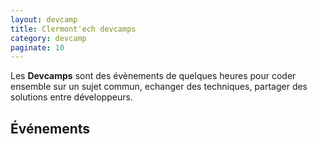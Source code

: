 ```yaml
---
layout: devcamp
title: Clermont'ech devcamps
category: devcamp
paginate: 10
---
```


Les **Devcamps** sont des évènements de quelques heures pour coder ensemble sur un
sujet commun, echanger des techniques, partager des solutions entre développeurs.

## Événements
